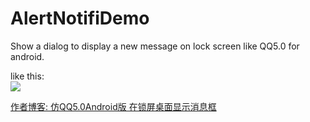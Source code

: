 AlertNotifiDemo
===============

Show a dialog to display  a new message on lock screen like QQ5.0 for android.

like this:<br>
<img src="https://raw.githubusercontent.com/cloay/AlertNotifiDemo/master/pic.jpg"/>

[作者博客: 仿QQ5.0Android版 在锁屏桌面显示消息框](http://cloay.com/blog/2014/08/25/fang-qq5-dot-0androidban-zai-suo-ping-zhuo-mian-xian-shi-xiao-xi-kuang/)